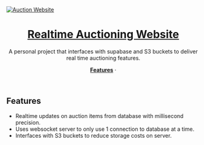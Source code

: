 <a href="">
  <img alt="Auction Website" src="">
  <h1 align="center">Realtime Auctioning Website</h1>
</a>

<p align="center">
  A personal project that interfaces with supabase and S3 buckets to deliver real time auctioning features.
</p>

<p align="center">
  <a href="#features"><strong>Features</strong></a> ·
</p>
<br/>

## Features

- Realtime updates on auction items from database with millisecond precision.
- Uses websocket server to only use 1 connection to database at a time.
- Interfaces with S3 buckets to reduce storage costs on server.